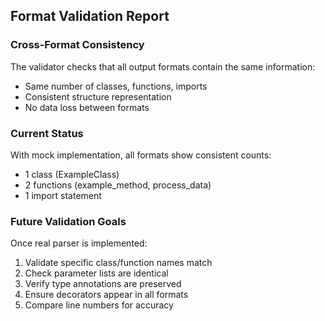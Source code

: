 
## Format Validation Report

### Cross-Format Consistency
The validator checks that all output formats contain the same information:
- Same number of classes, functions, imports
- Consistent structure representation
- No data loss between formats

### Current Status
With mock implementation, all formats show consistent counts:
- 1 class (ExampleClass)
- 2 functions (example_method, process_data)
- 1 import statement

### Future Validation Goals
Once real parser is implemented:
1. Validate specific class/function names match
2. Check parameter lists are identical
3. Verify type annotations are preserved
4. Ensure decorators appear in all formats
5. Compare line numbers for accuracy
